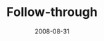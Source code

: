 ---
layout: message
category: message
series: "Rebuild"
title: "Follow-through"
date: 2008-08-31
audio-description: "Setbacks are a part of following any vision. How we handle them determines whether or not we grow spiritually through those times of difficulty. In this talk, Chuck Mingo shares a few thoughts on how Nehemiah dealt with setbacks in his effort to rebuild the walls of Jerusalem."
audio: "http://s3.amazonaws.com/crossroadsaudiomessages/Rebuild_Week_3_Follow-through_8_31_08_Chuck_Mingo.mp3"
audio-title: "Rebuild&#58; Follow-Through"
audio-duration: "41:07"
notes-description: " "
notes: "http://www.crossroads.net/players/media/hq/SN_08-30-31_08.pdf "
notes-title: "Rebuild&#58; Follow-Through (Study Notes)"
video-description: "Chuck Mingo shares how to deal with setbacks when following a personal vision."
video-title: "Rebuild&#58; Follow Through"
video: "http://s3.amazonaws.com/crossroadsvideomessages/Rebuild3-Raw.mp4"
video-poster: "https://www.crossroads.net/uploadedfiles/Rebuild-3-still.jpg"
program-description: ""
program: "http://www.crossroads.net/players/media/hq/0830_31Program.pdf"
program-title: "Rebuild&#58; Follow Through (Program)"
---